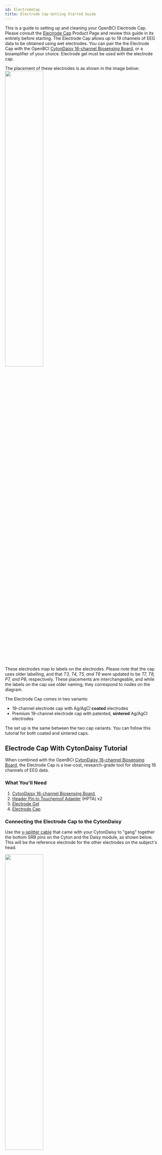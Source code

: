 ```yaml
---
id: ElectrodeCap
title: Electrode Cap Getting Started Guide
---
```

This is a guide to setting up and cleaning your OpenBCI Electrode Cap. Please consult the [Electrode Cap](https://shop.openbci.com/products/openbci-eeg-electrocap)
Product Page and review this guide in its entirety before starting.
The Electrode Cap allows up to 19 channels of EEG data to be obtained using wet electrodes.
You can pair the the Electrode Cap with the OpenBCI [CytonDaisy 16-channel Biosensing Board,](https://shop.openbci.com/collections/frontpage/products/cyton-daisy-biosensing-boards-16-channel)
or a bioamplifier of your choice. Electrode gel must be used with the electrode cap.

The placement of these electrodes is as shown in the image below:
<img src="https://github.com/openbci-archive/Docs/blob/master/assets/images/electrode%20cap%20nodes_1.png?raw=true" width="50%" />

These electrodes map to labels on the electrodes. Please note that the cap uses older labelling, and that _T3, T4, T5, and T6_ were updated to be _T7, T8, P7, and P8_, respectively. These placements are interchangeable, and while the labels on the cap use older naming, they correspond to nodes on the diagram.

The Electrode Cap comes in two variants:

-   19-channel electrode cap with Ag/AgCl **coated** electrodes
-   Premium 19-channel electrode cap with patented, **sintered** Ag/AgCl electrodes

The set up is the same between the two cap variants. You can follow this tutorial for both coated and sintered caps.

## Electrode Cap With CytonDaisy Tutorial

When combined with the OpenBCI [CytonDaisy 16-channel Biosensing Board](https://shop.openbci.com/collections/frontpage/products/cyton-daisy-biosensing-boards-16-channel),
the Electrode Cap is a low-cost, research-grade tool for obtaining 16 channels of EEG data.

### What You'll Need

1.  [CytonDaisy 16-channel Biosensing Board,](https://shop.openbci.com/collections/frontpage/products/cyton-daisy-biosensing-boards-16-channel)
2.  [Header Pin to Touchproof Adapter](https://shop.openbci.com/collections/frontpage/products/touch-proof-electrode-cable-adapter) (HPTA) x2
3.  [Electrode Gel](https://shop.openbci.com/collections/frontpage/products/electrodegel)
4.  [Electrode Cap](https://shop.openbci.com/products/openbci-eeg-electrocap)

### Connecting the Electrode Cap to the CytonDaisy

Use the [y-splitter cable](../../GettingStarted/Boards/DaisyGS#2-y-splitter-cable) that came with your CytonDaisy to "gang" together the bottom SRB pins on the Cyton and the Daisy module, as shown below. This will be the reference electrode for the other electrodes on the subject's head.

<img src="https://github.com/OpenBCI/Documentation/blob/master/docs/assets/GettingStartedImages/cytonDaisy_ySplitter_on_SRBpins.jpg?raw=true" width="50%" />

Connect a HPTA cable to the single end of the y-splitter cable, then connect the its blue termination to the REF electrode of the cap, shown below.

<img src="https://github.com/openbci-archive/Docs/blob/master/assets/images/cap_ref_pin.png?raw=true" width="50%" />

Connect bottom pins N1P through N8P on the Cyton to a set of HPTA cables, shown below. These pins will be channels 1-8 on the OpenBCI GUI.

<img src="https://github.com/openbci-archive/Docs/blob/master/assets/images/cap_cyton_pins.png?raw=true" width="50%" />

Connect top pins N1P through N8P on the Daisy module to another set of HPTA cables, shown below. These pins will be channels 9-16.

<img src="https://github.com/openbci-archive/Docs/blob/master/assets/images/cap_cytondaisy_pins.png?raw=true" width="50%" />

Connect a leftover HPTA cable to the bottom BIAS pin of the Cyton. The BIAS pin is used for noise cancelling. It is similar to a GROUND pin, which establishes a common ground between the Cyton board and your body, but it has some extra destructive interference noise cancelling techniques built in! Connect the blue termination of this HPTA cable to the GND cap electrode, shown below.

<img src="https://github.com/openbci-archive/Docs/blob/master/assets/images/cap_GND_pin.png?raw=true" width="50%" />

For WHY these connections are recommended, see the [EEG explanation](../../GettingStarted/Biosensing-Setups/01-EEG-Setup.md)page.

After the cables are all connected as shown above, place the cap on the subject's head and inject a small amount of electrode gel using the included syringe. After each data recording session, be sure to clean the gel off the cap!

### Troubleshooting

Seeing a lot of noise? Check your electrode connections -

These steps can be done in any order:

1) The bottom BIAS pin of the Cyton **board** goes to the GND electrode of the **cap**. **You would use the HPTA cable to connect them.**

2) The bottom SRB pins on the Cyton and the Daisy **boards** should be "ganged together" using the split end of the y-splitter cable. 
The single end of the y-splitter cable should go to the REF electrode of the **cap**. **You would use the HPTA cable to connect them.**

The rest of the cap electrodes are completely up to you how you want to connect them to the Cyton.

3) For example, if you want data from Fp1 (of the cap) to show up on channel 1 of the OpenBCI GUI, then connect Fp1 cable to the bottom pin N1P of the Cyton. Use the HPTA cable to connect them.

If you want Fp1 data to show up on channel 9 of the OpenBCI GUI, then connect Fp1 to the bottom pin N1P of the CytonDaisy. You can pair any cap electrode (aside from GND and REF) with any pins N1P through N8P on the Cyton and Daisy boards

Channels 1-8 on the GUI correspond to bottom pins N1P through N8P on the Cyton
Channels 9-16 on the GUI correspond to bottoms pins N1P through N8P on the Daisy.

### Software

<img src="https://github.com/openbci-archive/Docs/blob/master/assets/images/GUI-V4-Screenshot.jpg?raw=true" width="50%" />

Head over to the OpenBCI GUI [tutorial](Software/OpenBCISoftware/01-OpenBCI_GUI.md) to set up your free live-streaming software!

### Use Cases for OpenBCI GUI

-   OpenBCI device owners want to visualize their brainwaves!
-   Many of the researchers, hackers and students alike who purchase OpenBCI devices want to use them to acquire data as soon as their device arrives.
-   Users use macOS, Windows and Linux to acquire data
-   Users want to filter incoming data in real time
-   Users want to make their own experiments to test their awesome theories or duplicate state of the art research at home!
-   Users struggle to get prerequisites properly installed to get data on their own from OpenBCI Cyton and Ganglion.
-   Users want to stream data into their own custom applications such as MATLAB.

### What You Can Do with OpenBCI GUI and Software Stack

-   Visualize data from every OpenBCI device: Ganglion, Cyton, Cyton with Daisy, and the WiFi Shield
-   Playback files using GUI
-   Run as a native application on macOS, Windows, and Linux.
-   Apply filters and other data processing tools to quickly clean raw data in real time
-   Use the GUI as a networking system to move data out of GUI into other apps over UDP, OSC, LSL, and Serial.
-   Send data to [MATLAB](../../Software/CompatibleThirdPartySoftware/01-Matlab.md), Neuropype (using LSL), and other [third-party softwares.](../../Software/SoftwareLanding.md)
-   Analyze data with [Python and Brainflow](ForDevelopers/01-SoftwareDevelopment.md#brainflow---python)
-   [Create a widget framework](Software/OpenBCISoftware/02_GUI_Widget_Guide.md#custom-widget) that allows users to create their own experiments.
-   Output data into a saved file for later offline processing.
-   [Customize the layout](Software/OpenBCISoftware/01-OpenBCI_GUI.md#customize-your-layout), change the gain, toggle on/off, check impedance of individual channels of the CytonDaisy board (or any connected OpenBCI board) directly in the GUI!
-   Access built-in widgets such as Band Power, Spectrogram, Accelerometer, EEG Head Plot, and MUCH more

    **If you just want to visualize EEG, EMG, ECG data (and do some basic analysis) and save the data to start with, download the standalone [OpenBCI GUI](https://openbci.com/index.php/downloads) and connect it to an OpenBCI Cyton, CytonDaisy, or Ganglion!**

## Electrode Cap With Third-Party Bioamplifier Tutorial

 The Electrode Cap comes with industry-standard touchproof terminations that can be plugged directly into most bioamplifers. The 10-20 locations are marked on the electrodes on the cap.

### What You'll Need

1.  [Electrode Gel](https://shop.openbci.com/collections/frontpage/products/electrodegel)
2.  [Electrode Cap](https://shop.openbci.com/products/openbci-eeg-electrocap)
3.  Your own bioamplifier

### The set-up

1.  Place the Electrode Cap on the subject's head and apply electrode gel with the included syringe.
2.  Connect the Electrode Cap to your bioamplifier using the marked guides on the cap. The electrodes on the cap are labeled "GND", "REF", "C3", etc.
3.  Follow the manufacturer's instructions for your bioamplifier

If you're using a third-party bioamplifier, you'll need the software that is compatible with that particular bioamplifier. The OpenBCI GUI is intended to be used with OpenBCI biosensing boards (Cyton, CytonDaisy, and Ganglion), not third-party bioamplifiers such as g.tec devices.

Find it all overwhelming? Don't know where to start? Questions, comments, suggestions? Email [support@openbci.com](mailto:support@openbci.com)

## Electrode Cap Care and Cleaning Guide

A routine schedule for cleaning and disinfecting the Electrode
Cap helps assure accurate EEG signals and the reuse of
electrodes between different participants. Furthermore, you will
preserve the excellent characteristics of your electrodes and will
ensure a long product life.

#### Cleaning Method:

1.  Clean the residual gel off the Sintered Ag-AgCl Electrodes immediately after use.

2.  Soak the cap for about 15 minutes in warm water (up to 50
    degrees Celsius), so that the remaining gel can dissolves off
    quickly into the water. Use a cotton ball for removing gel residues
    from the electrodes only if absolutely necessary.

3.  In case the gel stays on the surface of the electrodes or the cap
    shell, then soak the cap in diluted detergent for a few hours.

4.  Rinse the cap in tap water thoroughly. Finish rinsing with deionized water or distilled water, if available. Air dry the cap and store the cap in a dark dry place.

Cleaning frequency-after each use.

#### Disinfecting Method:

1.  Clean the residual gel off the Sintered Ag-AgCl Electrodes immediately after use.

2.  Soak the cap for about 15 minutes in warm water (up to 50
    degrees Celsius), so that the remaining gel can dissolves off
    quickly into the water. Use a cotton ball for removing gel residues
    from the electrodes only if absolutely necessary.

3.  Then soak the cap for up to 30 minutes in 1% diluted bleach solution
    (100 ppm sodium hypochlorite).
    Household bleach has a concentration of 52,500ppm of available
    chlorine (5.25% Sodium Hypochlorite). A 1:500 dilution of household
    bleach provides the 100ppm concentration required)

4.  Rinse the cap in tap water thoroughly. Finish rinsing with deionized water or distilled water, if available. Air dry the cap and store the cap in a dark dry place.

Disinfecting frequency-every two weeks.

Caution:

1.  Gently handle the connection point where the electrodes attach to the lead wire.
2.  Don’t touch other metals.
3.  Don’t leave residual gel on any part of the electrodes or wire.
4.  Keep the electrodes and the wire away from any corrosive
    liquid.
5.  Keep the touch-proof adapter ends away from water.

## Electrode Cap FAQ

### A compilation of the most commonly asked questions

1.  Can participants take the items home? As in, can it be used outside of a laboratory setting?
    **Yes. Many OpenBCI customers are citizen scientists, hackers, artists, and casual at-home users of EEG hardware.**

2.  Are these items comfortable enough for people to sleep in for multiple days?
    **I would say that the electrode cap is most comfortable option. It is the same type of equipment used in professional and diagnostic sleep labs.**

3.  Is it durable enough to be used for multiple days?
    **Yes. The electrode is a medical-grade product at a "kickstarter" price and is scientifically validated. It includes designs such as the durable cable sleeve to prevent tangled cables. The sintered cap is especially durable, given its sintered electrode design which is hardy to corrosion.**

4.  How would you recommend logging data from the participants every day?
    **OpenBCI provides the free GUI to help customers verify proper hardware connection and provide a software for free raw data storage, visualization, and streaming. Please note the OpenBCI GUI does not provide built-in data cleaning or analysis. Many third-party softwares are compatible with the OpenBCI system. For a full list, head to https://docs.openbci.com/Software/SoftwareLanding.**

5.  Do you recommend using the OpenBCI EEG Headband Kit or the EEG Electrode Cap?
    **We recommend the EEG electrode cap for sleep study. Sintered electrode cap plus electrode gel is the gold standard of EEG data acquisition.**

6.  Have you ever had consumers in the past use these items for a long duration? If so, what did they think of it?
    **Our customers have compared OpenBCI products favorably to medical equipment at many times the cost. Please contact OpenBCI for the PDF on independent evaluation and scientific verification of OpenBCI hardware or head to the [Research Collection](https://openbci.com/citations).**

7.  Are the devices easy to learn and handle?
    **I have personally worked with customers who have zero previous experience with EEG and were able to follow the guides at docs.openbci.com to see their raw EEG data in live-time, as well as store the data for later analysis.**

8.  Would the hardware and data be messed up and skewed if the participants move around too much in their sleep?
    **Subject movement will nearly always introduce noise into the system. This is true of all EEG equipment, no matter the brand or type. The cap's design in conjunction with the use of electrode gel (sold separately in the OpenBCI store) ensures good contact between the electrode and scalp, helping to reduce noise artifacts.**

9.  What are the potential negatives of using the wet EEG electrode cap? My team is wondering if it would be comfortable for participants to wear for the 10 days of our sleep study especially because the electrode gel may be too time consuming to apply and participants may create a mess if they get electrode gel in their hair.
    **The electrode cap kit comes with a syringe applicator for easy, mess-free application of electrode gel. It is the same set-up as the ones used in medical lab sleep studies. At this time, as far as we know, there is no affordable, high-channel, dry electrode cap system.**

10. How long does it take to set up the EEG electrode cap prior to use?
    **It's very easy to set-up. The first time may take 15 min as the user gets accustomed to the steps. Subsequent sessions would take just a few minutes to set up. Please refer to the EEG electrode cap guide to get an idea of how long it would take.**

11. If participants get the electrode gel in their hair, how easy is it for them to safely and cleanly remove it?
    **The electrode gel is water-based and can easily be washed off with shampoo.**

12. My team is also looking into using the EEG Headband Kit and we wanted to know would this EEG be durable and accurate enough for a multiple day sleep study?
    **The EEG headband is a starter kit for those new to EEG. It has not been tested for applications like sleep studies. The EEG electrode cap is a more suitable product**

13. We want to be able to use the EEG data for sleep scoring, and I was wondering whether the output file can be saved in edf format, so that is readable with some sleep scoring softwares such as RemLogic?
    **The files are saved to .csv or bdf format. For information on the software, head to the [GUI Widget Guide](https://docs.openbci.com/docs/Software/OpenBCISoftware/GUIWidgets).**

14. Since we want to record data during sleep (~8-9 hours), I wanted to know the power consumption of the system, and how long the battery can last.
    **A Lithium battery with high capacitance, such as [this one](https://www.digikey.com/products/en?mpart=328&v=1528) with 2500 mAh, should allow the system to operate overnight**


15. What is the difference between coated and sintered electrode and which one you think would be better for us?
    **You can find details on the difference between the two at the electrode cap product [page](https://shop.openbci.com/collections/frontpage/products/openbci-eeg-electrocap).
    The sintered cap lasts longer and offers more consistent signal due to the unique manufacturing process.**


16. I also would like to capture the EOG signal. Can I modify the amplification factor of the biosensing board for each different type of signals? Do you also suggest the best filter specifications for EEG/EOG/EMG recording?
    By pairing electrodes to the OpenBCI Cytondaisy, you can obtain up to 16 channels from different data sources simultaneously.
    **You can modify the gain on each channel. Please refer to the [hardware settings section](https://docs.openbci.com/docs/Software/OpenBCISoftware/GUIWidgets#time-series) of the GUI widget guide.
    Using the gold cup electrodes plus ten20 paste, with the CytonDaisy, you can capture EOG signals. You can connect the gold cup electrodes to the CytonDaisy at the same time as you connect the electrode cap to the CytonDaisy.**

17. Can I buy multiple caps (for different head sizes) with this kit?
    **The electrode cap kits come in different sizes. Choose from small, medium, and large in the [product page](https://shop.openbci.com/collections/frontpage/products/openbci-eeg-electrocap-kit?variant=16456863776840).**
